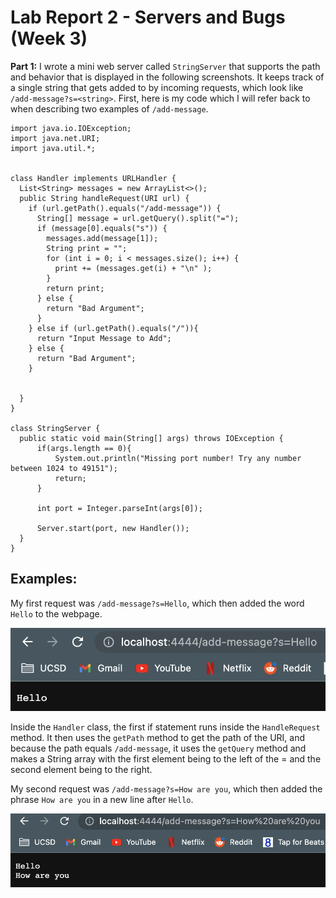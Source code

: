 # Lab Report 2 - Servers and Bugs (Week 3)

**Part 1:** I wrote a mini web server called `StringServer` that supports the path and behavior that is displayed in the following screenshots. It keeps track of a single string that gets added to by incoming requests, which look like `/add-message?s=<string>`. First, here is my code which I will refer back to when describing two examples of `/add-message`.
```
import java.io.IOException;
import java.net.URI;
import java.util.*;


class Handler implements URLHandler {
  List<String> messages = new ArrayList<>();
  public String handleRequest(URI url) {
    if (url.getPath().equals("/add-message")) {
      String[] message = url.getQuery().split("=");
      if (message[0].equals("s")) {
        messages.add(message[1]);
        String print = "";
        for (int i = 0; i < messages.size(); i++) {
          print += (messages.get(i) + "\n" );
        }
        return print;
      } else {
        return "Bad Argument";
      }
    } else if (url.getPath().equals("/")){
      return "Input Message to Add";
    } else {
      return "Bad Argument";
    }
    
    
  }
}

class StringServer {
  public static void main(String[] args) throws IOException {
      if(args.length == 0){
          System.out.println("Missing port number! Try any number between 1024 to 49151");
          return;
      }

      int port = Integer.parseInt(args[0]);

      Server.start(port, new Handler());
  }
}
```

## Examples:
My first request was `/add-message?s=Hello`, which then added the word `Hello` to the webpage.

![Image](https://github.com/igerth/CSE-15L-lab-report-2/blob/main/Screenshot%202023-01-30%20at%201.19.10%20PM.png?raw=true)

Inside the `Handler` class, the first if statement runs inside the `HandleRequest` method. It then uses the `getPath` method to get the path of the URI, and because the path equals `/add-message`, it uses the `getQuery` method and makes a String array with the first element being to the left of the = and the second element being to the right. 

My second request was `/add-message?s=How are you`, which then added the phrase `How are you` in a new line after `Hello`. 

![Image](https://github.com/igerth/CSE-15L-lab-report-2/blob/main/Screenshot%202023-01-30%20at%201.19.30%20PM.png?raw=true)

